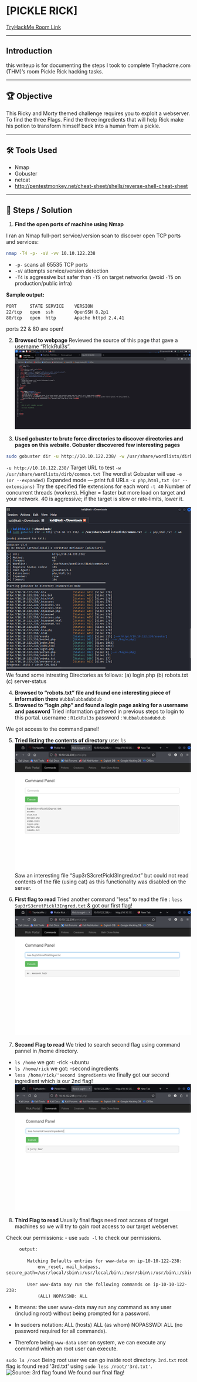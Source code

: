 # [PICKLE RICK]
[TryHackMe Room Link](https://tryhackme.com/room/picklerick)

---
## Introduction
this writeup is for documenting the steps I took to complete Tryhackme.com (THM)’s room Pickle Rick hacking tasks.

---
## 🏆 Objective
This Ricky and Morty themed challenge requires you to exploit a webserver.
To find the three Flags.
Find the three ingredients that will help Rick make his potion to transform himself back into a human from a pickle.

---

## 🛠 Tools Used
- Nmap
- Gobuster
- netcat
- http://pentestmonkey.net/cheat-sheet/shells/reverse-shell-cheat-sheet

---

## 📝 Steps / Solution

1. **Find the open ports of machine using Nmap**

I ran an Nmap full-port service/version scan to discover open TCP ports and services:

```bash
nmap -T4 -p- -sV -vv 10.10.122.238
```

- `-p-` scans all 65535 TCP ports  
- `-sV` attempts service/version detection  
- `-T4` is aggressive but safer than `-T5` on target networks (avoid `-T5` on production/public infra)

**Sample output:**
```text
PORT     STATE SERVICE    VERSION
22/tcp   open  ssh        OpenSSH 8.2p1
80/tcp   open  http       Apache httpd 2.4.41
```
ports 22 & 80 are open!

2. **Browsed to webpage**
Reviewed the source of this page that gave a username “R1ckRul3s”.
![Source: web server source code](screenshots/source_code_of_web_server.png)

3. **Used gobuster to brute force directories to discover directories and pages on this website. Gobuster discovered few interesting pages**
```bash
sudo gobuster dir -u http://10.10.122.238/ -w /usr/share/wordlists/dirb/common.txt -e -x php,html,txt -t 40 
```
`-u http://10.10.122.238/` Target URL to test
`-w /usr/share/wordlists/dirb/common.txt` The wordlist Gobuster will use
`-e (or --expanded)` Expanded mode — print full URLs
`-x php,html,txt (or --extensions)` Try the specified file extensions for each word
`-t 40` Number of concurrent threads (workers). Higher = faster but more load on target and your network. 40 is aggressive; if the target is slow or rate‑limits, lower it.

![Source: Gobuster Output](screenshots/GoBuster_output.png)
We found some intresting Directories as follows:
(a) login.php
(b) robots.txt
(c) server-status

4. **Browsed to “robots.txt” file and found one interesting piece of information there**
`Wubbalubbadubdub`
5. **Browsed to “login.php” and found a login page asking for a username and password**
Tried information gathered in previous steps to login to this portal.
username : `R1ckRul3s`
password : `Wubbalubbadubdub`

We got access to the command panel!

5. **Tried listing the contents of directory**
use: `ls`
![Source: contents of directory](screenshots/Contents_of_dir.png)
Saw an interesting file “Sup3rS3cretPickl3Ingred.txt” but could not read contents of the file (using cat) as this functionality was disabled on the server.

6. **First flag to read**
Tried another command "less" to read the file : `less Sup3rS3cretPickl3Ingred.txt` & got our first flag!
![Source: Flag 1](screenshots/Flag1.png)

7. **Second Flag to read**
We tried to search second flag using command pannel in /home directory.
- `ls /home`
  we got:
    -rick
    -ubuntu
- `ls /home/rick`
  we got:
    -second ingredients
- `less /home/rick/'second ingredients`
we finally got our second ingredient which is our 2nd flag!
![Source: Flag 2](screenshots/Flag2.png)

8. **Third Flag to read**
Usually final flags need root access of target machines so we will try to gain root access to our target webserver.

 Check our permissions:
        - use `sudo -l` to check our permissions.
   
         output:
           
            Matching Defaults entries for www-data on ip-10-10-122-238:
                env_reset, mail_badpass, secure_path=/usr/local/sbin\:/usr/local/bin\:/usr/sbin\:/usr/bin\:/sbin\:/bin\:/snap/bin

            User www-data may run the following commands on ip-10-10-122-238:
                (ALL) NOPASSWD: ALL
  - It means: the user www-data may run any command as any user (including root) without being prompted for a password.
    
  - In sudoers notation: ALL (hosts) ALL (as whom) NOPASSWD: ALL (no password required for all commands).

  - Therefore being `www-data` user on system, we can execute any command which an root user can execute.

  `sudo ls /root` Being root user we can go inside root directory.
  `3rd.txt` root flag is found
  read '3rd.txt' using `sudo less /root/'3rd.txt'`.
  ![Source: 3rd flag found](screenshots/Flag3.jpg)
  We found our final flag!
  
   
